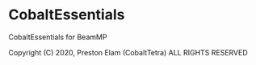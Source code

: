 # CobaltEssentials
CobaltEssentials for BeamMP

Copyright (C) 2020, Preston Elam (CobaltTetra) ALL RIGHTS RESERVED
